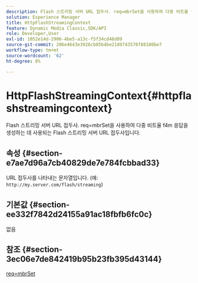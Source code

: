 ```yaml
---
description: Flash 스트리밍 서버 URL 접두사. req=mbrSet을 사용하여 다중 비트율 f4m 응답을 생성하는 데 사용되는 Flash 스트리밍 서버 URL 접두사입니다.
solution: Experience Manager
title: HttpFlashStreamingContext
feature: Dynamic Media Classic,SDK/API
role: Developer,User
exl-id: 1052e14d-2906-4be5-a13c-f5f34cd46d89
source-git-commit: 206e4643e3926cb85b4be2189743578f88180be7
workflow-type: tm+mt
source-wordcount: '62'
ht-degree: 8%

---
```


# HttpFlashStreamingContext{#httpflashstreamingcontext}

Flash 스트리밍 서버 URL 접두사. req=mbrSet을 사용하여 다중 비트율 f4m 응답을 생성하는 데 사용되는 Flash 스트리밍 서버 URL 접두사입니다.

## 속성 {#section-e7ae7d96a7cb40829de7e784fcbbad33}

URL 접두사를 나타내는 문자열입니다. (예: `http://my.server.com/flash/streaming`)

## 기본값 {#section-ee332f7842d24155a91ac18fbfb6fc0c}

없음

## 참조 {#section-3ec06e7de842419b95b23fb395d43144}

[req=mbrSet](../../../../../is-api/http-ref/image-serving-api-ref/c-http-protocol-reference/c-command-reference/r-req/r-mbrset.md#reference-603d75babde74508a878c27bd4cced73)
